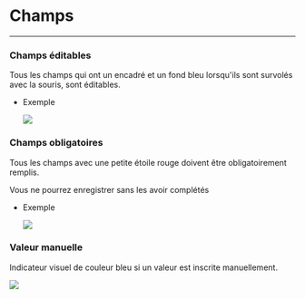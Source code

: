 # Champs

---

### **Champs éditables**

Tous les champs qui ont un encadré et un fond bleu lorsqu'ils sont survolés avec la souris, sont éditables.

- Exemple

  ![](https://t9017115504.p.clickup-attachments.com/t9017115504/67d4d411-0917-4a2e-a3d1-0dc3138e8665/Screenshot%202024-12-02%20at%203.05.17%E2%80%AFPM.png)

### **Champs obligatoires**

Tous les champs avec une petite étoile rouge doivent être obligatoirement remplis.

Vous ne pourrez enregistrer sans les avoir complétés

- Exemple

  ![](https://t9017115504.p.clickup-attachments.com/t9017115504/ae860368-a90f-4bff-add1-f44c628c19e9/Screenshot%202024-07-17%20at%203.48.12%E2%80%AFPM.png)



### Valeur manuelle

Indicateur visuel de couleur bleu si un valeur est inscrite manuellement.

![](https://t9017115504.p.clickup-attachments.com/t9017115504/e29c420a-0888-422c-9069-b288a598c6b7/Screenshot%202025-04-21%20at%203.44.52%E2%80%AFPM.png)
